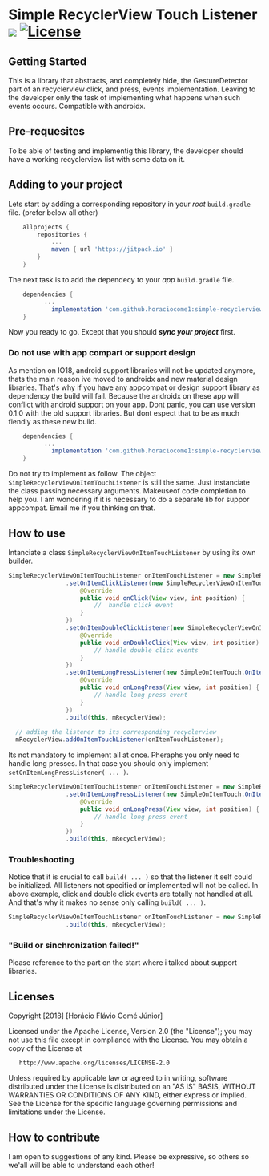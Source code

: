 # Simple RecyclerView Touch Listener [![](https://jitpack.io/v/horaciocome1/simple-recyclerview-touch-listener.svg)](https://jitpack.io/#horaciocome1/simple-recyclerview-touch-listener) [![License](https://img.shields.io/badge/license-Apache%202-blue.svg)](https://www.apache.org/licenses/LICENSE-2.0)
## Getting Started
This is a library that abstracts, and completely hide, the GestureDetector part of an recyclerview click, and press, events implementation. Leaving to the developer only the task of implementing what happens when such events occurs.
Compatible with androidx.

## Pre-requesites
To be able of testing and implementig this library, the developer should have a working recyclerview list with some data on it.

## Adding to your project
Lets start by adding a corresponding repository in your _root_ `build.gradle` file. (prefer below all other)
```gradle
	allprojects {
		repositories {
			...
			maven { url 'https://jitpack.io' }
		}
	}
 ```
The next task is to add the dependecy to your _app_ `build.gradle` file.
```gradle
	dependencies {
          ...
	        implementation 'com.github.horaciocome1:simple-recyclerview-touch-listener:0.1.2'
	}
```
Now you ready to go. Except that you should _**sync your project**_ first.

### Do not use with app compart or support design
As mention on IO18, android support libraries will not be updated anymore, thats the main reason ive moved to androidx and new material design libraries. That's why if you have any appcompat or design support library as dependency the build will fail. Because the androidx on these app will conflict with android support on your app.
Dont panic, you can use version 0.1.0 with the old support libraries. But dont espect that to be as much fiendly as these new build.
```gradle
	dependencies {
          ...
	        implementation 'com.github.horaciocome1:simple-recyclerview-touch-listener:0.1.0'
	}
```
Do not try to implement as follow. The object `SimpleRecyclerViewOnItemTouchListener` is still the same. Just instanciate the class passing necessary arguments. Makeuseof code completion to help you. I am wondering if it is necessary to do a separate lib for suppor appcompat. Email me if you thinking on that.

## How to use
Intanciate a class `SimpleRecyclerViewOnItemTouchListener` by using its own builder.
```java
SimpleRecyclerViewOnItemTouchListener onItemTouchListener = new SimpleRecyclerViewOnItemTouchListener.Builder()
                .setOnItemClickListener(new SimpleRecyclerViewOnItemTouchListener.OnItemClickListener() {
                    @Override
                    public void onClick(View view, int position) {
                        //  handle click event
                    }
                })
                .setOnItemDoubleClickListener(new SimpleRecyclerViewOnItemTouchListener.OnItemDoubleClickListener() {
                    @Override
                    public void onDoubleClick(View view, int position) {
                        // handle double click events
                    }
                })
                .setOnItemLongPressListener(new SimpleOnItemTouch.OnItemLongPressListener() {
                    @Override
                    public void onLongPress(View view, int position) {
                        // handle long press event
                    }
                })
                .build(this, mRecyclerView);
  
  // adding the listener to its corresponding recyclerview
  mRecyclerView.addOnItemTouchListener(onItemTouchListener);
```
Its not mandatory to implement all at once. Pheraphs you only need to handle long presses. In that case you should only implement `setOnItemLongPressListener( ... )`.
```java
SimpleRecyclerViewOnItemTouchListener onItemTouchListener = new SimpleRecyclerViewOnItemTouchListener.Builder()
                .setOnItemLongPressListener(new SimpleOnItemTouch.OnItemLongPressListener() {
                    @Override
                    public void onLongPress(View view, int position) {
                        // handle long press event
                    }
                })
                .build(this, mRecyclerView);
```

### Troubleshooting
Notice that it is crucial to call `build( ... )` so that the listener it self could be initialized.
All listeners not specified or implemented will not be called. In above exemple, click and double click events are totally not handled at all. And that's why it makes no sense only calling `build( ... )`.
```java
SimpleRecyclerViewOnItemTouchListener onItemTouchListener = new SimpleRecyclerViewOnItemTouchListener.Builder()
                .build(this, mRecyclerView);
```

### "Build or sinchronization failed!"
Please reference to the part on the start where i talked about support libraries.

## Licenses
   Copyright [2018] [Horácio Flávio Comé Júnior]

   Licensed under the Apache License, Version 2.0 (the "License");
   you may not use this file except in compliance with the License.
   You may obtain a copy of the License at

       http://www.apache.org/licenses/LICENSE-2.0

   Unless required by applicable law or agreed to in writing, software
   distributed under the License is distributed on an "AS IS" BASIS,
   WITHOUT WARRANTIES OR CONDITIONS OF ANY KIND, either express or implied.
   See the License for the specific language governing permissions and
   limitations under the License.

## How to contribute
I am open to suggestions of any kind.
Please be expressive, so others so we'all will be able to understand each other!
